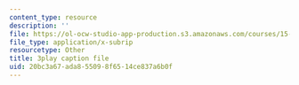 ```yaml
---
content_type: resource
description: ''
file: https://ol-ocw-studio-app-production.s3.amazonaws.com/courses/15-s12-blockchain-and-money-fall-2018/20bc3a67ada855098f6514ce837a6b0f_EH6vE97qIP4.vtt
file_type: application/x-subrip
resourcetype: Other
title: 3play caption file
uid: 20bc3a67-ada8-5509-8f65-14ce837a6b0f
---
```

